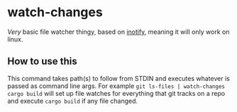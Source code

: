 # watch-changes

_Very_ basic file watcher thingy, based on [inotify](https://docs.rs/inotify/latest/inotify/index.html), meaning it will only work on linux.

## How to use this

This command takes path(s) to follow from STDIN and executes whatever is passed as command line args.
For example `git ls-files | watch-changes cargo build` will set up file watches for everything that git tracks
on a repo and execute `cargo build` if any file changed.
